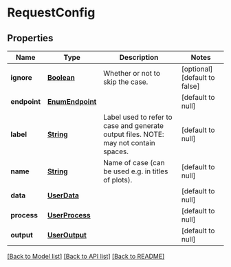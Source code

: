 # RequestConfig
## Properties

Name | Type | Description | Notes
------------ | ------------- | ------------- | -------------
**ignore** | [**Boolean**](boolean.md) | Whether or not to skip the case. | [optional] [default to false]
**endpoint** | [**EnumEndpoint**](EnumEndpoint.md) |  | [default to null]
**label** | [**String**](string.md) | Label used to refer to case and generate output files. NOTE: may not contain spaces. | [default to null]
**name** | [**String**](string.md) | Name of case (can be used e.g. in titles of plots). | [default to null]
**data** | [**UserData**](UserData.md) |  | [default to null]
**process** | [**UserProcess**](UserProcess.md) |  | [default to null]
**output** | [**UserOutput**](UserOutput.md) |  | [default to null]

[[Back to Model list]](../README.md#documentation-for-models) [[Back to API list]](../README.md#documentation-for-api-endpoints) [[Back to README]](../README.md)

